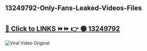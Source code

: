 
 ## 13249792-Only-Fans-Leaked-Videos-Files

# <h2><a href="https://mediaupload.pro?13249792">🔗 Click to LINKS ⏩⏩ 👉 🟢 13249792 </a></h2>

<a href="https://mediaupload.pro?13249792" rel="nofollow" data-target="animated-image.originalLink"><img src="https://i.ibb.co.com/xMMVF88/686577567.gif" alt="Viral Video Original" style="max-width: 100%; display: inline-block;" data-target="animated-image.originalImage"></a>